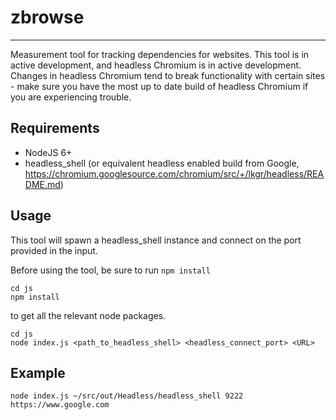 # zbrowse
---------------------------------------

Measurement tool for tracking dependencies for websites. This tool is in active 
development, and headless Chromium is in active development. Changes in headless
Chromium tend to break functionality with certain sites - make sure you have the
most up to date build of headless Chromium if you are experiencing trouble.

## Requirements

*  NodeJS 6+
*  headless_shell (or equivalent headless enabled build from Google, https://chromium.googlesource.com/chromium/src/+/lkgr/headless/README.md)

## Usage

This tool will spawn a headless_shell instance and connect on the port provided in 
the input.

Before using the tool, be sure to run `npm install`

```
cd js
npm install
```

to get all the relevant node packages.

```
cd js
node index.js <path_to_headless_shell> <headless_connect_port> <URL>
```

## Example

```
node index.js ~/src/out/Headless/headless_shell 9222 https://www.google.com
```
